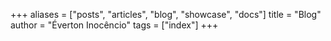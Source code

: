 +++
aliases = ["posts", "articles", "blog", "showcase", "docs"]
title = "Blog"
author = "Éverton Inocêncio"
tags = ["index"]
+++